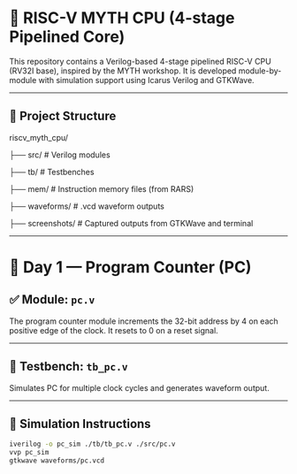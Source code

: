 # 🚀 RISC-V MYTH CPU (4-stage Pipelined Core)

This repository contains a Verilog-based 4-stage pipelined RISC-V CPU (RV32I base), inspired by the MYTH workshop. It is developed module-by-module with simulation support using Icarus Verilog and GTKWave.

---

## 📁 Project Structure

riscv_myth_cpu/

├── src/ # Verilog modules

├── tb/ # Testbenches

├── mem/ # Instruction memory files (from RARS)

├── waveforms/ # .vcd waveform outputs

├── screenshots/ # Captured outputs from GTKWave and terminal


---

# 📅 Day 1 — Program Counter (PC)

## ✅ Module: `pc.v`

The program counter module increments the 32-bit address by 4 on each positive edge of the clock. It resets to 0 on a reset signal.

---

## 🧪 Testbench: `tb_pc.v`

Simulates PC for multiple clock cycles and generates waveform output.

---

## 🔧 Simulation Instructions

```bash
iverilog -o pc_sim ./tb/tb_pc.v ./src/pc.v
vvp pc_sim
gtkwave waveforms/pc.vcd
